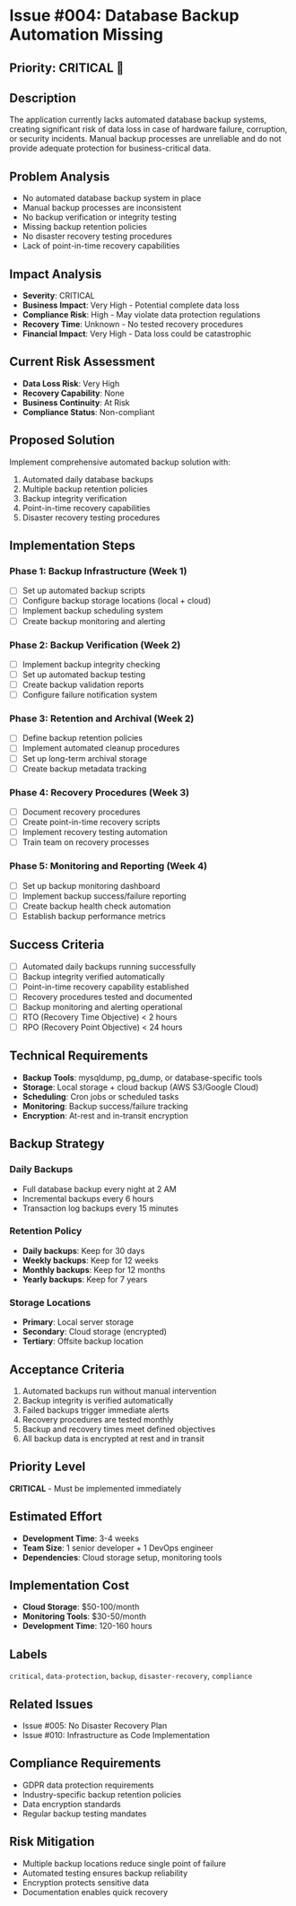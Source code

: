 # Issue #004: Database Backup Automation Missing

## Priority: CRITICAL 🔴

## Description
The application currently lacks automated database backup systems, creating significant risk of data loss in case of hardware failure, corruption, or security incidents. Manual backup processes are unreliable and do not provide adequate protection for business-critical data.

## Problem Analysis
- No automated database backup system in place
- Manual backup processes are inconsistent
- No backup verification or integrity testing
- Missing backup retention policies
- No disaster recovery testing procedures
- Lack of point-in-time recovery capabilities

## Impact Analysis
- **Severity**: CRITICAL
- **Business Impact**: Very High - Potential complete data loss
- **Compliance Risk**: High - May violate data protection regulations
- **Recovery Time**: Unknown - No tested recovery procedures
- **Financial Impact**: Very High - Data loss could be catastrophic

## Current Risk Assessment
- **Data Loss Risk**: Very High
- **Recovery Capability**: None
- **Business Continuity**: At Risk
- **Compliance Status**: Non-compliant

## Proposed Solution
Implement comprehensive automated backup solution with:
1. Automated daily database backups
2. Multiple backup retention policies
3. Backup integrity verification
4. Point-in-time recovery capabilities
5. Disaster recovery testing procedures

## Implementation Steps

### Phase 1: Backup Infrastructure (Week 1)
- [ ] Set up automated backup scripts
- [ ] Configure backup storage locations (local + cloud)
- [ ] Implement backup scheduling system
- [ ] Create backup monitoring and alerting

### Phase 2: Backup Verification (Week 2)
- [ ] Implement backup integrity checking
- [ ] Set up automated backup testing
- [ ] Create backup validation reports
- [ ] Configure failure notification system

### Phase 3: Retention and Archival (Week 2)
- [ ] Define backup retention policies
- [ ] Implement automated cleanup procedures
- [ ] Set up long-term archival storage
- [ ] Create backup metadata tracking

### Phase 4: Recovery Procedures (Week 3)
- [ ] Document recovery procedures
- [ ] Create point-in-time recovery scripts
- [ ] Implement recovery testing automation
- [ ] Train team on recovery processes

### Phase 5: Monitoring and Reporting (Week 4)
- [ ] Set up backup monitoring dashboard
- [ ] Implement backup success/failure reporting
- [ ] Create backup health check automation
- [ ] Establish backup performance metrics

## Success Criteria
- [ ] Automated daily backups running successfully
- [ ] Backup integrity verified automatically
- [ ] Point-in-time recovery capability established
- [ ] Recovery procedures tested and documented
- [ ] Backup monitoring and alerting operational
- [ ] RTO (Recovery Time Objective) < 2 hours
- [ ] RPO (Recovery Point Objective) < 24 hours

## Technical Requirements
- **Backup Tools**: mysqldump, pg_dump, or database-specific tools
- **Storage**: Local storage + cloud backup (AWS S3/Google Cloud)
- **Scheduling**: Cron jobs or scheduled tasks
- **Monitoring**: Backup success/failure tracking
- **Encryption**: At-rest and in-transit encryption

## Backup Strategy
### Daily Backups
- Full database backup every night at 2 AM
- Incremental backups every 6 hours
- Transaction log backups every 15 minutes

### Retention Policy
- **Daily backups**: Keep for 30 days
- **Weekly backups**: Keep for 12 weeks
- **Monthly backups**: Keep for 12 months
- **Yearly backups**: Keep for 7 years

### Storage Locations
- **Primary**: Local server storage
- **Secondary**: Cloud storage (encrypted)
- **Tertiary**: Offsite backup location

## Acceptance Criteria
1. Automated backups run without manual intervention
2. Backup integrity is verified automatically
3. Failed backups trigger immediate alerts
4. Recovery procedures are tested monthly
5. Backup and recovery times meet defined objectives
6. All backup data is encrypted at rest and in transit

## Priority Level
**CRITICAL** - Must be implemented immediately

## Estimated Effort
- **Development Time**: 3-4 weeks
- **Team Size**: 1 senior developer + 1 DevOps engineer
- **Dependencies**: Cloud storage setup, monitoring tools

## Implementation Cost
- **Cloud Storage**: $50-100/month
- **Monitoring Tools**: $30-50/month
- **Development Time**: 120-160 hours

## Labels
`critical`, `data-protection`, `backup`, `disaster-recovery`, `compliance`

## Related Issues
- Issue #005: No Disaster Recovery Plan
- Issue #010: Infrastructure as Code Implementation

## Compliance Requirements
- GDPR data protection requirements
- Industry-specific backup retention policies
- Data encryption standards
- Regular backup testing mandates

## Risk Mitigation
- Multiple backup locations reduce single point of failure
- Automated testing ensures backup reliability
- Encryption protects sensitive data
- Documentation enables quick recovery